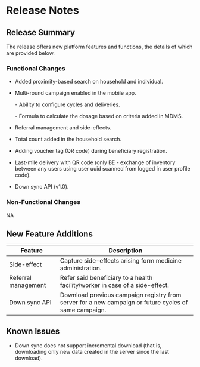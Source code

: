 # Release Notes

## Release Summary

The release offers new platform features and functions, the details of which are provided below.

### **Functional Changes**

* Added proximity-based search on household and individual.
*   Multi-round campaign enabled in the mobile app.

    \- Ability to configure cycles and deliveries.

    \- Formula to calculate the dosage based on criteria added in MDMS.
* Referral management and side-effects.
* Total count added in the household search.&#x20;
* Adding voucher tag (QR code) during beneficiary registration.
* Last-mile delivery with QR code (only BE - exchange of inventory between any users using user uuid scanned from logged in user profile code).
* Down sync API (v1.0).

### **Non-Functional Changes**

NA

## New ‌Feature Additions <a href="#new-feature-additions" id="new-feature-additions"></a>

| Feature             | Description                                                                                           |
| ------------------- | ----------------------------------------------------------------------------------------------------- |
| Side-effect         | Capture side-effects arising form medicine administration.                                            |
| Referral management | Refer said beneficiary to a health facility/worker in case of a side-effect.                          |
| Down sync API       | Download previous campaign registry from server for a new campaign or future cycles of same campaign. |

## Known Issues <a href="#known-issues" id="known-issues"></a>

* Down sync does not support incremental download (that is, downloading only new data created in the server since the last download).
